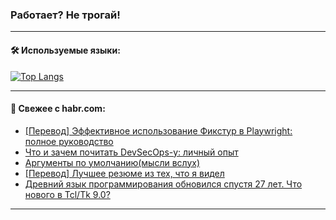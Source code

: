 ### Работает? Не трогай!

---
<!--
#### 🛠️ Technical stack:

![Java](https://img.shields.io/badge/Java-informational?logo=Oracle&style=flat&logoColor=white&color=FF4500)
![Kotlin](https://img.shields.io/badge/Kotlin-informational?logo=Kotlin&style=flat&logoColor=white&color=774D97)
![TS](https://img.shields.io/badge/TypeScript-informational?logo=typeScript&style=flat&logoColor=black&color=017acc)
![Python](https://img.shields.io/badge/Python-informational?logo=Python&style=flat&logoColor=black&color=ffdd54) <br>
![Spring](https://img.shields.io/badge/Spring-informational?logo=Spring&style=flat&logoColor=white&color=6DB33F) 
![SpringBoot](https://img.shields.io/badge/SpringBoot-informational?logo=SpringBoot&style=flat&logoColor=white&color=6DB33F)
![Nest](https://img.shields.io/badge/NestJS-informational?logo=NestJS&style=flat&logoColor=white&color=E0234E) 
![NodeJS](https://img.shields.io/badge/NodeJS-informational?logo=node.js&style=flat&logoColor=white&color=70A760)<br>
![PostgreSQL](https://img.shields.io/badge/PostgreSQL-informational?logo=PostgreSQL&style=flat&logoColor=white&color=DAA520)
![MongoDB](https://img.shields.io/badge/MongoDB-informational?logo=MongoDB&style=flat&logoColor=white&color=870000)
![Apache](https://img.shields.io/badge/Apache-informational?logo=apache&style=flat&logoColor=white&color=f74e28)

___ 
-->

#### 🛠️ Используемые языки:

[![Top Langs](https://github-readme-stats-u2qms2cxw-advtsettinggmailcoms-projects.vercel.app/api/top-langs/?username=zloylis&langs_count=10&hide_title=true&title_color=e6edf3&size_weight=0.5&count_weight=0.5&layout=compact&hide_progress=true&hide_border=true&theme=dracula)](https://github.com/zloylis)

<!---


####  :octocat:&nbsp;&nbsp; Статистика:

![GitHub stats](https://github-readme-stats-u2qms2cxw-advtsettinggmailcoms-projects.vercel.app/api?username=zloylis&show_icons=true&hide_border=true&theme=dracula&title_color=e6edf3&include_all_commits=true&count_private=true&hide_rank=false&hide_title=true&rank_icon=github)
-->
---

#### 💬 Свежее с habr.com:

<!-- BLOG-POST-LIST:START -->
- [[Перевод] Эффективное использование Фикстур в Playwright: полное руководство](https://habr.com/ru/articles/848434/?utm_source=habrahabr&utm_medium=rss&utm_campaign=848434)
- [Что и зачем почитать DevSecOps-у: личный опыт](https://habr.com/ru/companies/kaspersky/articles/845458/?utm_source=habrahabr&utm_medium=rss&utm_campaign=845458)
- [Аргументы по умолчанию&lpar;мысли вслух&rpar;](https://habr.com/ru/articles/848424/?utm_source=habrahabr&utm_medium=rss&utm_campaign=848424)
- [[Перевод] Лучшее резюме из тех, что я видел](https://habr.com/ru/companies/sportmaster_lab/articles/848408/?utm_source=habrahabr&utm_medium=rss&utm_campaign=848408)
- [Древний язык программирования обновился спустя 27 лет. Что нового в Tcl/Tk 9.0?](https://habr.com/ru/companies/selectel/articles/848078/?utm_source=habrahabr&utm_medium=rss&utm_campaign=848078)
<!-- BLOG-POST-LIST:END -->

---
